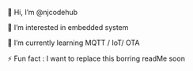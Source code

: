 👋 Hi, I’m @njcodehub

👀 I’m interested in embedded system

🌱 I’m currently learning MQTT / IoT/ OTA

⚡ Fun fact : I want to replace this borring readMe soon

<!---
njcodehub/njcodehub is a ✨ special ✨ repository because its `README.md` (this file) appears on your GitHub profile.
You can click the Preview link to take a look at your changes.
--->

